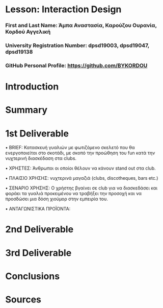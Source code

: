 # Lesson: Interaction Design

### First and Last Name: Άμπα Αναστασία, Καρούζου Ουρανία, Κορδού Αγγελική
### University Registration Number: dpsd19003, dpsd19047, dpsd19138
### GitHub Personal Profile: https://github.com/BYKORDOU

# Introduction

# Summary


# 1st Deliverable

• BRIEF: 
Κατασκευή γυαλιών με φωτιζόμενο σκελετό που θα ενεργοποιείται στο σκοτάδι, με σκοπό την προώθηση του fun κατά την νυχτερινή διασκέδαση στα clubs.

• ΧΡΗΣΤΕΣ: 
Άνθρωποι οι οποίοι θέλουν να κάνουν stand out στα club.

• ΠΛΑΙΣΙΟ ΧΡΗΣΗΣ:
νυχτερινά μαγαζιά (clubs, discotheques, bars etc.)

• ΣΕΝΑΡΙΟ ΧΡΗΣΗΣ:
O χρήστης βγαίνει σε club για να διασκεδάσει και φοράει τα γυαλιά προκειμένου να τραβήξει την προσοχή και να  προσδώσει μια δόση χιούμορ στην εμπειρία του.

•	ΑΝΤΑΓΩΝΙΣΤΙΚΑ ΠΡΟΪΟΝΤΑ:

# 2nd Deliverable


# 3rd Deliverable 


# Conclusions


# Sources
